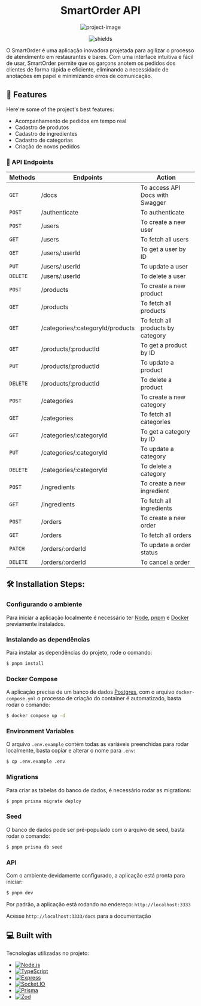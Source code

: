 <h1 align="center" id="title">SmartOrder API</h1>

<p align="center"><img src="https://socialify.git.ci/lucianogmoraesjr/smartorder-api/image?description=1&amp;descriptionEditable=SmartOrder%20API&amp;font=Inter&amp;language=1&amp;name=1&amp;owner=1&amp;pattern=Solid&amp;theme=Auto" alt="project-image"></p>

<p align="center"><img src="https://img.shields.io/badge/version-v1-%23339933" alt="shields"></p>

<p id="description">O SmartOrder é uma aplicação inovadora projetada para agilizar o processo de atendimento em restaurantes e bares. Com uma interface intuitiva e fácil de usar, SmartOrder permite que os garçons anotem os pedidos dos clientes de forma rápida e eficiente, eliminando a necessidade de anotações em papel e minimizando erros de comunicação.</p>

<h2>🧐 Features</h2>

Here're some of the project's best features:

*   Acompanhamento de pedidos em tempo real
*   Cadastro de produtos
*   Cadastro de ingredientes
*   Cadastro de categorias
*   Criação de novos pedidos

### 🧭 API Endpoints
| Methods | Endpoints | Action |
| --- | --- | --- |
| `GET` | /docs | To access API Docs with Swagger |
| `POST` | /authenticate | To authenticate |
| `POST` | /users | To create a new user |
| `GET` | /users | To fetch all users |
| `GET` | /users/:userId | To get a user by ID |
| `PUT` | /users/:userId | To update a user |
| `DELETE` | /users/:userId | To delete a user |
| `POST` | /products | To create a new product |
| `GET` | /products | To fetch all products |
| `GET` | /categories/:categoryId/products | To fetch all products by category |
| `GET` | /products/:productId | To get a product by ID |
| `PUT` | /products/:productId | To update a product |
| `DELETE` | /products/:productId | To delete a product |
| `POST` | /categories | To create a new category |
| `GET` | /categories | To fetch all categories |
| `GET` | /categories/:categoryId | To get a category by ID |
| `PUT` | /categories/:categoryId | To update a category |
| `DELETE` | /categories/:categoryId | To delete a category |
| `POST` | /ingredients | To create a new ingredient |
| `GET` | /ingredients | To fetch all ingredients |
| `POST` | /orders | To create a new order |
| `GET` | /orders | To fetch all orders |
| `PATCH` | /orders/:orderId | To update a order status |
| `DELETE` | /orders/:orderId | To cancel a order |

<h2>🛠️ Installation Steps:</h2>

### Configurando o ambiente

Para iniciar a aplicação localmente é necessário ter [Node](https://nodejs.org), [pnpm](https://pnpm.io) e [Docker](https://docker.com) previamente instalados.

### Instalando as dependências

Para instalar as dependências do projeto, rode o comando:

```bash
$ pnpm install
```

### Docker Compose

A aplicação precisa de um banco de dados [Postgres](https://postgresql.org), com o arquivo `docker-compose.yml` o processo de criação do container é automatizado, basta rodar o comando:

```bash
$ docker compose up -d
```
### Environment Variables

O arquivo `.env.example` contém todas as variáveis preenchidas para rodar localmente, basta copiar e alterar o nome para `.env`:

```bash
$ cp .env.example .env
```

### Migrations

Para criar as tabelas do banco de dados, é necessário rodar as migrations:

```bash
$ pnpm prisma migrate deploy
```
### Seed

O banco de dados pode ser pré-populado com o arquivo de seed, basta rodar o comando:

```bash
$ pnpm prisma db seed
```
### API

Com o ambiente devidamente configurado, a aplicação está pronta para iniciar:

```bash
$ pnpm dev
```
Por padrão, a aplicação está rodando no endereço: `http://localhost:3333`

Acesse `http://localhost:3333/docs` para a documentação


<h2>💻 Built with</h2>

Tecnologias utilizadas no projeto:

* [![Node.js][node]][node-url]
* [![TypeScript][typescript]][typescript-url]
* [![Express][express]][express-url]
* [![Socket.IO][socketio]][socketio-url]
* [![Prisma][prisma]][prisma-url]
* [![Zod][zod]][zod-url]

<!-- MARKDOWN LINKS & IMAGES -->
[node]: https://img.shields.io/badge/Node.js-20232A?style=for-the-badge&logo=node.js&logoColor=%23339933&labelColor=20232A
[node-url]: https://nodejs.org/en
[TypeScript]: https://img.shields.io/badge/TypeScript-20232A?style=for-the-badge&logo=TypeScript&logoColor=%233178C6&labelColor=20232A
[typescript-url]: https://www.typescriptlang.org/
[prisma]: https://img.shields.io/badge/Prisma-20232A?style=for-the-badge&logo=prisma&logoColor=fff&labelColor=20232A
[prisma-url]: https://www.prisma.io/
[express]: https://img.shields.io/badge/Express%20-%20%2320232A?style=for-the-badge&logo=express&labelColor=20232A
[express-url]: https://expressjs.com/
[socketio]: https://img.shields.io/badge/Socket.IO%20-%20%2320232A?style=for-the-badge&logo=socketdotio&labelColor=20232A
[socketio-url]: https://socket.io/
[zod]: https://img.shields.io/badge/Zod%20-%20%2320232A?style=for-the-badge&logo=zod&labelColor=20232A
[zod-url]: https://zod.dev/
